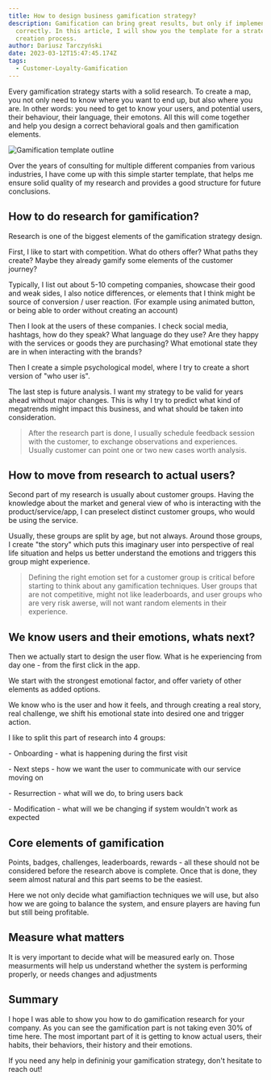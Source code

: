 ```yaml
---
title: How to design business gamification strategy?
description: Gamification can bring great results, but only if implemented
  correctly. In this article, I will show you the template for a strategy
  creation process.
author: Dariusz Tarczyński
date: 2023-03-12T15:47:45.174Z
tags:
  - Customer-Loyalty-Gamification
---
```



E﻿very gamification strategy starts with a solid research. To create a map, you not only need to know where you want to end up, but also where you are. In other words: you need to get to know your users, and potential users, their behaviour, their language, their emotons. All this will come together and help you design a correct behavioral goals and then gamification elements.

![Gamification template outline](/static/img/gamification-template.png)



O﻿ver the years of consulting for multiple different companies from various industries, I have come up with this simple starter template, that helps me ensure solid quality of my research and provides a good structure for future conclusions.

## H﻿ow to do research for gamification?

R﻿esearch is one of the biggest elements of the gamification strategy design.

F﻿irst, I like to start with competition. What do others offer? What paths they create? Maybe they already gamify some elements of the customer journey? 

T﻿ypically, I list out about 5-10 competing companies, showcase their good and weak sides, I also notice differences, or elements that I think might be source of conversion / user reaction. (For example using animated button, or being able to order without creating an account)



T﻿hen I look at the users of these companies. I check social media, hashtags, how do they speak? What language do they use? Are they happy with the services or goods they are purchasing? What emotional state they are in when interacting with the brands?



T﻿hen I create a simple psychological model, where I try to create a short version of "who user is".



T﻿he last step is future analysis. I want my strategy to be valid for years ahead without major changes. This is why I try to predict what kind of megatrends might impact this business, and what should be taken into consideration.



> A﻿fter the research part is done, I usually schedule feedback session with the customer, to exchange observations and experiences. Usually customer can point one or two new cases worth analysis.

## H﻿ow to move from research to actual users?

S﻿econd part of my research is usually about customer groups. Having the knowledge about the market and general view of who is interacting with the product/service/app, I can preselect distinct customer groups, who would be using the service.

U﻿sually, these groups are split by age, but not always. Around those groups, I create "the story" which puts this imaginary user into perspective of real life situation and helps us better understand the emotions and triggers this group might experience.

> D﻿efining the right emotion set for a customer group is critical before starting to think about any gamification techniques. User groups that are not competitive, might not like leaderboards, and user groups who are very risk awerse, will not want random elements in their experience.

## W﻿e know users and their emotions, whats next?

T﻿hen we actually start to design the user flow. What is he experiencing from day one - from the first click in the app.

W﻿e start with the strongest emotional factor, and offer variety of other elements as added options.

W﻿e know who is the user and how it feels, and through creating a real story, real challenge, we shift his emotional state into desired one and trigger action.



I﻿ like to split this part of research into 4 groups:

\-﻿ Onboarding - what is happening during the first visit

\-﻿ Next steps - how we want the user to communicate with our service moving on

\-﻿ Resurrection - what will we do, to bring users back

\-﻿ Modification - what will we be changing if system wouldn't work as expected

## C﻿ore elements of gamification

P﻿oints, badges, challenges, leaderboards, rewards - all these should not be considered before the research above is complete. Once that is done, they seem almost natural and this part seems to be the easiest. 

H﻿ere we not only decide what gamifiaction techniques we will use, but also how we are going to balance the system, and ensure players are having fun but still being profitable.



## M﻿easure what matters

I﻿t is very important to decide what will be measured early on. Those measurments will help us understand whether the system is performing properly, or needs changes and adjustments



## S﻿ummary

I﻿ hope I was able to show you how to do gamification research for your company. As you can see the gamification part is not taking even 30% of time here. The most important part of it is getting to know actual users, their habits, their behaviors, their history and their emotions.

I﻿f you need any help in defininig your gamification strategy, don't hesitate to reach out!
